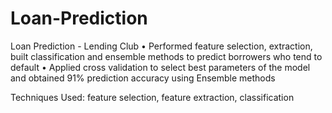 # Loan-Prediction
Loan Prediction - Lending Club
•	Performed feature selection, extraction, built classification and ensemble methods to predict borrowers who tend to default
•	Applied cross validation to select best parameters of the model and obtained 91% prediction accuracy using Ensemble methods

  Techniques Used: feature selection, feature extraction, classification

